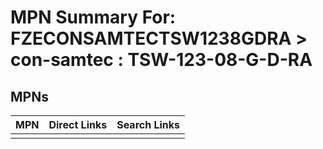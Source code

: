 



# MPN Summary For: FZECONSAMTECTSW1238GDRA > con-samtec : TSW-123-08-G-D-RA

## MPNs
  

|MPN|Direct Links|Search Links|
| :--- | :--- | :--- |
||||
